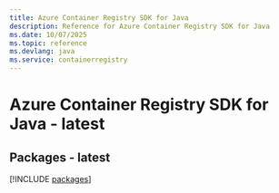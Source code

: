 ```yaml
---
title: Azure Container Registry SDK for Java
description: Reference for Azure Container Registry SDK for Java
ms.date: 10/07/2025
ms.topic: reference
ms.devlang: java
ms.service: containerregistry
---
```

# Azure Container Registry SDK for Java - latest
## Packages - latest
[!INCLUDE [packages](container-registry-index.md)]